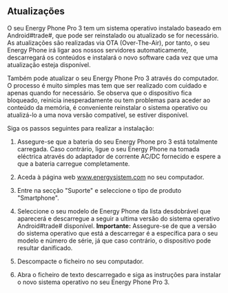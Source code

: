 ## Atualizações

O seu Energy Phone Pro 3 tem um sistema operativo instalado baseado em Android#trade#, que pode ser reinstalado ou atualizado se for necessário. As atualizações são realizadas via OTA (Over-The-Air), por tanto, o seu Energy Phone irá ligar aos nossos servidores automaticamente, descarregará os conteúdos e instalará o novo software cada vez que uma atualização esteja disponível.

Também pode atualizar o seu Energy Phone Pro 3 através do computador. O processo é muito simples mas tem que ser realizado com cuidado e apenas quando for necessário. Se observa que o dispositivo fica bloqueado, reinicia inesperadamente ou tem problemas para aceder ao conteúdo da memória, é conveniente reinstalar o sistema operativo ou atualizá-lo a uma nova versão compatível, se estiver disponível.

Siga os passos seguintes para realizar a instalação:

1. Assegure-se que a bateria do seu Energy Phone pro 3 está totalmente carregada. Caso contrário, ligue o seu Energy Phone na tomada eléctrica através do adaptador de corrente AC/DC fornecido e espere a que a bateria carregue completamente.

2. Aceda à página web www.energysistem.com no seu computador.

3. Entre na secção "Suporte" e seleccione o tipo de produto "Smartphone".

4. Seleccione o seu modelo de Energy Phone da lista desdobrável que aparecerá e descarregue a seguir a ultima versão do sistema operativo Android#trade# disponível. **Importante:** Assegure-se de que a versão do sistema operativo que está a descarregar é a específica para o seu modelo e número de série, já que caso contrário, o dispositivo pode resultar danificado.

5. Descompacte o ficheiro no seu computador.

6. Abra o ficheiro de texto descarregado e siga as instruções para instalar o novo sistema operativo no seu Energy Phone Pro 3.


